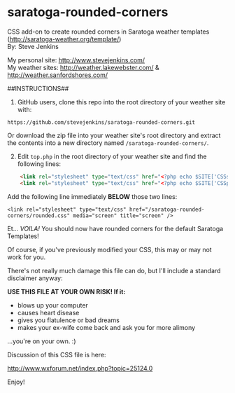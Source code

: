 # saratoga-rounded-corners
CSS add-on to create rounded corners in Saratoga weather templates (http://saratoga-weather.org/template/)  
By: Steve Jenkins

My personal site: http://www.stevejenkins.com/  
My weather sites: http://weather.lakewebster.com/ & http://weather.sanfordshores.com/

##INSTRUCTIONS##

1) GitHub users, clone this repo into the root directory of your weather site with:

`https://github.com/stevejenkins/saratoga-rounded-corners.git`

Or download the zip file into your weather site's root directory and extract the contents into a new directory named `/saratoga-rounded-corners/`.

2) Edit `top.php` in the root directory of your weather site and find the following lines:
```html
    <link rel="stylesheet" type="text/css" href="<?php echo $SITE['CSSscreen']; ?>" media="screen" title="screen" />
    <link rel="stylesheet" type="text/css" href="<?php echo $SITE['CSSprint']; ?>" media="print" />
```
Add the following line immediately **BELOW** those two lines:

    <link rel="stylesheet" type="text/css" href="/saratoga-rounded-corners/rounded.css" media="screen" title="screen" />

Et... *VOILA!* You should now have rounded corners for the default Saratoga Templates!

Of course, if you've previously modified your CSS, this may or may not work for you.

There's not really much damage this file can do, but I'll include a standard disclaimer anyway:

**USE THIS FILE AT YOUR OWN RISK! If it:**

- blows up your computer
- causes heart disease
- gives you flatulence or bad dreams
- makes your ex-wife come back and ask you for more alimony

...you're on your own. :)

Discussion of this CSS file is here:

http://www.wxforum.net/index.php?topic=25124.0

Enjoy!
